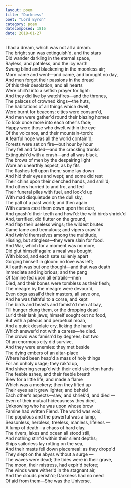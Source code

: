 ```yaml
---
layout: poem
title: "Darkness"
poet: "Lord Byron"
category: poem
datecomposed: 1816
date: 2018-01-27
---
```


I had a dream, which was not all a dream.  
The bright sun was extinguish'd, and the stars  
Did wander darkling in the eternal space,  
Rayless, and pathless, and the icy earth  
Swung blind and blackening in the moonless air;  
Morn came and went—and came, and brought no day,  
And men forgot their passions in the dread  
Of this their desolation; and all hearts  
Were chill'd into a selfish prayer for light:  
And they did live by watchfires—and the thrones,  
The palaces of crowned kings—the huts,  
The habitations of all things which dwell,  
Were burnt for beacons; cities were consum'd,  
And men were gather'd round their blazing homes  
To look once more into each other's face;  
Happy were those who dwelt within the eye  
Of the volcanos, and their mountain-torch:  
A fearful hope was all the world contain'd;  
Forests were set on fire—but hour by hour  
They fell and faded—and the crackling trunks  
Extinguish'd with a crash—and all was black.  
The brows of men by the despairing light  
Wore an unearthly aspect, as by fits  
The flashes fell upon them; some lay down  
And hid their eyes and wept; and some did rest  
Their chins upon their clenched hands, and smil'd;  
And others hurried to and fro, and fed  
Their funeral piles with fuel, and look'd up  
With mad disquietude on the dull sky,  
The pall of a past world; and then again  
With curses cast them down upon the dust,  
And gnash'd their teeth and howl'd: the wild birds shriek'd  
And, terrified, did flutter on the ground,  
And flap their useless wings; the wildest brutes  
Came tame and tremulous; and vipers crawl'd  
And twin'd themselves among the multitude,  
Hissing, but stingless—they were slain for food.  
And War, which for a moment was no more,  
Did glut himself again: a meal was bought  
With blood, and each sate sullenly apart  
Gorging himself in gloom: no love was left;  
All earth was but one thought—and that was death  
Immediate and inglorious; and the pang  
Of famine fed upon all entrails—men  
Died, and their bones were tombless as their flesh;  
The meagre by the meagre were devour'd,  
Even dogs assail'd their masters, all save one,  
And he was faithful to a corse, and kept  
The birds and beasts and famish'd men at bay,  
Till hunger clung them, or the dropping dead  
Lur'd their lank jaws; himself sought out no food,  
But with a piteous and perpetual moan,  
And a quick desolate cry, licking the hand  
Which answer'd not with a caress—he died.  
The crowd was famish'd by degrees; but two  
Of an enormous city did survive,  
And they were enemies: they met beside  
The dying embers of an altar-place  
Where had been heap'd a mass of holy things  
For an unholy usage; they rak'd up,  
And shivering scrap'd with their cold skeleton hands  
The feeble ashes, and their feeble breath  
Blew for a little life, and made a flame  
Which was a mockery; then they lifted up  
Their eyes as it grew lighter, and beheld  
Each other's aspects—saw, and shriek'd, and died —  
Even of their mutual hideousness they died,  
Unknowing who he was upon whose brow  
Famine had written Fiend. The world was void,  
The populous and the powerful was a lump,  
Seasonless, herbless, treeless, manless, lifeless —  
A lump of death—a chaos of hard clay.  
The rivers, lakes and ocean all stood still,  
And nothing stirr'd within their silent depths;  
Ships sailorless lay rotting on the sea,  
And their masts fell down piecemeal: as they dropp'd  
They slept on the abyss without a surge —  
The waves were dead; the tides were in their grave,  
The moon, their mistress, had expir'd before;  
The winds were wither'd in the stagnant air,  
And the clouds perish'd; Darkness had no need  
Of aid from them—She was the Universe.  
